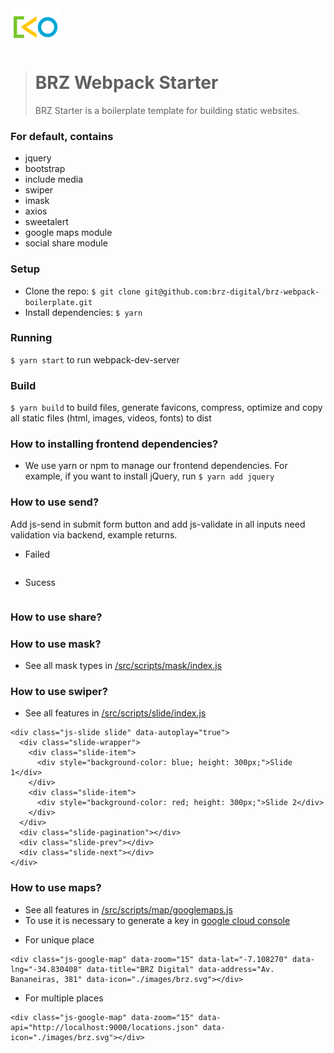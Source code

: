 <img src="https://raw.githubusercontent.com/brz-digital/brz-webpack-boilerplate/develop/src/static/images/brz.png" width="80" height="60" />

> # BRZ Webpack Starter
>
> BRZ Starter is a boilerplate template for building static websites.

### For default, contains

- jquery
- bootstrap
- include media
- swiper
- imask
- axios
- sweetalert
- google maps module
- social share module

### Setup

- Clone the repo: `$ git clone git@github.com:brz-digital/brz-webpack-boilerplate.git`
- Install dependencies: `$ yarn`

### Running

`$ yarn start` to run webpack-dev-server

### Build

`$ yarn build` to build files, generate favicons, compress, optimize and copy all static files (html, images, videos, fonts) to dist

### How to installing frontend dependencies?

- We use yarn or npm to manage our frontend dependencies. For example, if you want to install jQuery, run `$ yarn add jquery`

### How to use send?

Add js-send in submit form button and add js-validate in all inputs need validation via backend, example returns.

- Failed

```

```

- Sucess

```

```

### How to use share?

### How to use mask?

- See all mask types in [/src/scripts/mask/index.js](https://github.com/brz-digital/brz-webpack-boilerplate/blob/develop/src/scripts/mask/index.js)

### How to use swiper?

- See all features in [/src/scripts/slide/index.js](https://github.com/brz-digital/brz-webpack-boilerplate/blob/develop/src/scripts/slide/index.js)

```
<div class="js-slide slide" data-autoplay="true">
  <div class="slide-wrapper">
    <div class="slide-item">
      <div style="background-color: blue; height: 300px;">Slide 1</div>
    </div>
    <div class="slide-item">
      <div style="background-color: red; height: 300px;">Slide 2</div>
    </div>
  </div>
  <div class="slide-pagination"></div>
  <div class="slide-prev"></div>
  <div class="slide-next"></div>
</div>
```

### How to use maps?

- See all features in [/src/scripts/map/googlemaps.js](https://github.com/brz-digital/brz-webpack-boilerplate/blob/develop/src/scripts/map/googlemaps.js)
- To use it is necessary to generate a key in [google cloud console](https://console.cloud.google.com)

* For unique place

```
<div class="js-google-map" data-zoom="15" data-lat="-7.108270" data-lng="-34.830408" data-title="BRZ Digital" data-address="Av. Bananeiras, 381" data-icon="./images/brz.svg"></div>
```

- For multiple places

```
<div class="js-google-map" data-zoom="15" data-api="http://localhost:9000/locations.json" data-icon="./images/brz.svg"></div>
```
